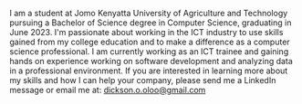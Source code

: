 I am a student at Jomo Kenyatta University of Agriculture and Technology pursuing a Bachelor of Science degree in Computer Science, graduating in June 2023. I'm passionate about working
in the ICT industry to use skills gained from my college education and to make a difference
as a computer science professional.
I am currently working as an ICT trainee and gaining hands on experience working on
software development and analyzing data in a professional environment.
If you are interested in learning more about my skills and how I can help your company, please
send me a LinkedIn message or email me at: dickson.o.oloo@gmail.com
